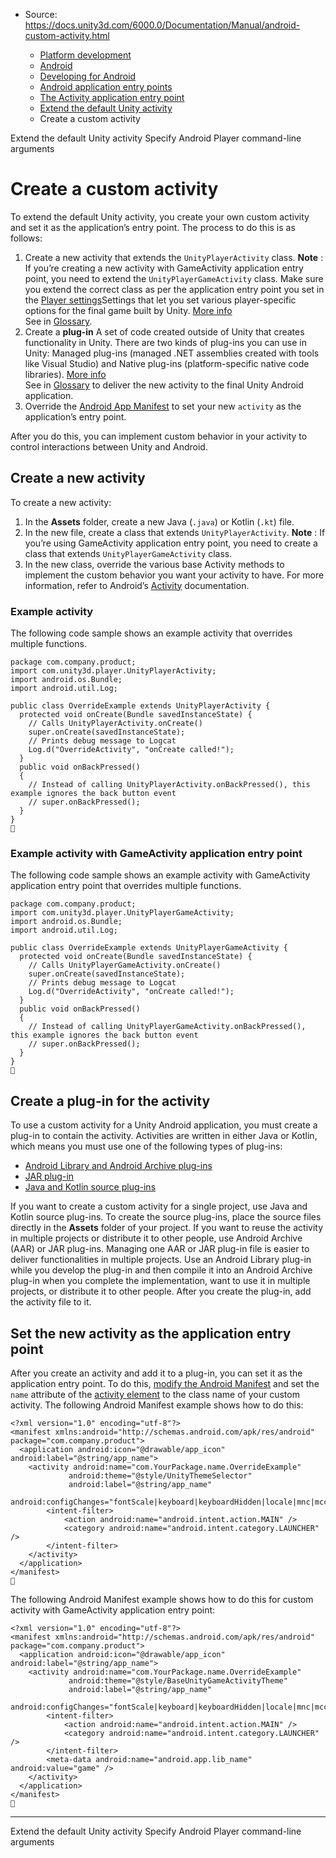 * Source: https://docs.unity3d.com/6000.0/Documentation/Manual/android-custom-activity.html

  * [Platform development ](https://docs.unity3d.com/6000.0/Documentation/Manual/PlatformSpecific.html)
  * [Android](https://docs.unity3d.com/6000.0/Documentation/Manual/android.html)
  * [Developing for Android](https://docs.unity3d.com/6000.0/Documentation/Manual/android-developing.html)
  * [Android application entry points](https://docs.unity3d.com/6000.0/Documentation/Manual/android-application-entries.html)
  * [The Activity application entry point](https://docs.unity3d.com/6000.0/Documentation/Manual/android-application-entries-activity.html)
  * [Extend the default Unity activity](https://docs.unity3d.com/6000.0/Documentation/Manual/AndroidUnityPlayerActivity.html)
  * Create a custom activity


[](https://docs.unity3d.com/6000.0/Documentation/Manual/AndroidUnityPlayerActivity.html)
Extend the default Unity activity
[](https://docs.unity3d.com/6000.0/Documentation/Manual/android-custom-activity-command-line.html)
Specify Android Player command-line arguments
# Create a custom activity
To extend the default Unity activity, you create your own custom activity and set it as the application’s entry point. The process to do this is as follows:
  1. Create a new activity that extends the `UnityPlayerActivity` class.
**Note** : If you’re creating a new activity with GameActivity application entry point, you need to extend the `UnityPlayerGameActivity` class. Make sure you extend the correct class as per the application entry point you set in the [Player settings](https://docs.unity3d.com/6000.0/Documentation/Manual/class-PlayerSettingsAndroid.html)Settings that let you set various player-specific options for the final game built by Unity. [More info](https://docs.unity3d.com/6000.0/Documentation/Manual/class-PlayerSettings.html)  
See in [Glossary](https://docs.unity3d.com/6000.0/Documentation/Manual/Glossary.html#PlayerSettings).
  2. Create a **plug-in** A set of code created outside of Unity that creates functionality in Unity. There are two kinds of plug-ins you can use in Unity: Managed plug-ins (managed .NET assemblies created with tools like Visual Studio) and Native plug-ins (platform-specific native code libraries). [More info](https://docs.unity3d.com/6000.0/Documentation/Manual/plug-ins.html)  
See in [Glossary](https://docs.unity3d.com/6000.0/Documentation/Manual/Glossary.html#Plug-in) to deliver the new activity to the final Unity Android application.
  3. Override the [Android App Manifest](https://docs.unity3d.com/6000.0/Documentation/Manual/android-manifest.html) to set your new `activity` as the application’s entry point.


After you do this, you can implement custom behavior in your activity to control interactions between Unity and Android.
## Create a new activity
To create a new activity:
  1. In the **Assets** folder, create a new Java (`.java`) or Kotlin (`.kt`) file.
  2. In the new file, create a class that extends `UnityPlayerActivity`.
**Note** : If you’re using GameActivity application entry point, you need to create a class that extends `UnityPlayerGameActivity` class.
  3. In the new class, override the various base Activity methods to implement the custom behavior you want your activity to have. For more information, refer to Android’s [Activity](https://developer.android.com/reference/android/app/Activity.html#summary) documentation.


### Example activity
The following code sample shows an example activity that overrides multiple functions.
```
package com.company.product;
import com.unity3d.player.UnityPlayerActivity;
import android.os.Bundle;
import android.util.Log;

public class OverrideExample extends UnityPlayerActivity {
  protected void onCreate(Bundle savedInstanceState) {
    // Calls UnityPlayerActivity.onCreate()
    super.onCreate(savedInstanceState);
    // Prints debug message to Logcat
    Log.d("OverrideActivity", "onCreate called!");
  }
  public void onBackPressed()
  {
    // Instead of calling UnityPlayerActivity.onBackPressed(), this example ignores the back button event
    // super.onBackPressed();
  }
}

```

### Example activity with GameActivity application entry point
The following code sample shows an example activity with GameActivity application entry point that overrides multiple functions.
```
package com.company.product;
import com.unity3d.player.UnityPlayerGameActivity;
import android.os.Bundle;
import android.util.Log;

public class OverrideExample extends UnityPlayerGameActivity {
  protected void onCreate(Bundle savedInstanceState) {
    // Calls UnityPlayerGameActivity.onCreate()
    super.onCreate(savedInstanceState);
    // Prints debug message to Logcat
    Log.d("OverrideActivity", "onCreate called!");
  }
  public void onBackPressed()
  {
    // Instead of calling UnityPlayerGameActivity.onBackPressed(), this example ignores the back button event
    // super.onBackPressed();
  }
}

```

## Create a plug-in for the activity
To use a custom activity for a Unity Android application, you must create a plug-in to contain the activity. Activities are written in either Java or Kotlin, which means you must use one of the following types of plug-ins:
  * [Android Library and Android Archive plug-ins](https://docs.unity3d.com/6000.0/Documentation/Manual/AndroidAARPlugins.html)
  * [JAR plug-in](https://docs.unity3d.com/6000.0/Documentation/Manual/AndroidJARPlugins.html)
  * [Java and Kotlin source plug-ins](https://docs.unity3d.com/6000.0/Documentation/Manual/AndroidJavaSourcePlugins.html)


If you want to create a custom activity for a single project, use Java and Kotlin source plug-ins. To create the source plug-ins, place the source files directly in the **Assets** folder of your project.
If you want to reuse the activity in multiple projects or distribute it to other people, use Android Archive (AAR) or JAR plug-ins. Managing one AAR or JAR plug-in file is easier to deliver functionalities in multiple projects.
Use an Android Library plug-in while you develop the plug-in and then compile it into an Android Archive plug-in when you complete the implementation, want to use it in multiple projects, or distribute it to other people.
After you create the plug-in, add the activity file to it. 
## Set the new activity as the application entry point
After you create an activity and add it to a plug-in, you can set it as the application entry point. To do this, [modify the Android Manifest](https://docs.unity3d.com/6000.0/Documentation/Manual/android-modify-gradle-project-files.html) and set the `name` attribute of the [activity element](https://developer.android.com/guide/topics/manifest/activity-element) to the class name of your custom activity.
The following Android Manifest example shows how to do this:
```
<?xml version="1.0" encoding="utf-8"?>
<manifest xmlns:android="http://schemas.android.com/apk/res/android" package="com.company.product">
  <application android:icon="@drawable/app_icon" android:label="@string/app_name">
    <activity android:name="com.YourPackage.name.OverrideExample"
             android:theme="@style/UnityThemeSelector"
             android:label="@string/app_name"
             android:configChanges="fontScale|keyboard|keyboardHidden|locale|mnc|mcc|navigation|orientation|screenLayout|screenSize|smallestScreenSize|uiMode|touchscreen">
        <intent-filter>
            <action android:name="android.intent.action.MAIN" />
            <category android:name="android.intent.category.LAUNCHER" />
        </intent-filter>
    </activity>
  </application>
</manifest>

```

The following Android Manifest example shows how to do this for custom activity with GameActivity application entry point:
```
<?xml version="1.0" encoding="utf-8"?>
<manifest xmlns:android="http://schemas.android.com/apk/res/android" package="com.company.product">
  <application android:icon="@drawable/app_icon" android:label="@string/app_name">
    <activity android:name="com.YourPackage.name.OverrideExample"
             android:theme="@style/BaseUnityGameActivityTheme"
             android:label="@string/app_name"
             android:configChanges="fontScale|keyboard|keyboardHidden|locale|mnc|mcc|navigation|orientation|screenLayout|screenSize|smallestScreenSize|uiMode|touchscreen">
        <intent-filter>
            <action android:name="android.intent.action.MAIN" />
            <category android:name="android.intent.category.LAUNCHER" />
        </intent-filter>
        <meta-data android:name="android.app.lib_name" android:value="game" />
    </activity>
  </application>
</manifest>

```

* * *
[](https://docs.unity3d.com/6000.0/Documentation/Manual/AndroidUnityPlayerActivity.html)
Extend the default Unity activity
[](https://docs.unity3d.com/6000.0/Documentation/Manual/android-custom-activity-command-line.html)
Specify Android Player command-line arguments
